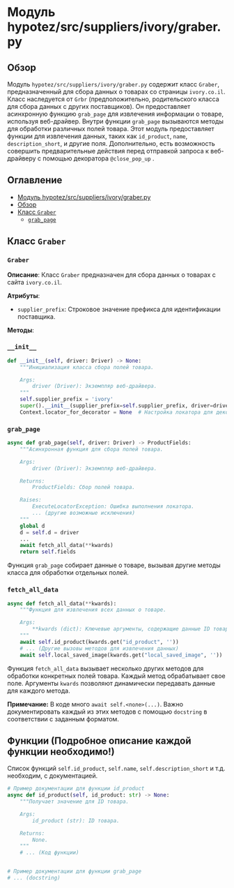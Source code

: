 # Модуль hypotez/src/suppliers/ivory/graber.py

## Обзор

Модуль `hypotez/src/suppliers/ivory/graber.py` содержит класс `Graber`, предназначенный для сбора данных о товарах со страницы `ivory.co.il`. Класс наследуется от `Grbr` (предположительно, родительского класса для сбора данных с других поставщиков). Он предоставляет асинхронную функцию `grab_page` для извлечения информации о товаре, используя веб-драйвер.  Внутри функции `grab_page` вызываются методы для обработки различных полей товара.  Этот модуль предоставляет функции для извлечения данных, таких как `id_product`, `name`, `description_short`,  и другие поля. Дополнительно, есть возможность  совершить предварительные действия перед отправкой запроса к веб-драйверу с помощью декоратора `@close_pop_up` .

## Оглавление

- [Модуль hypotez/src/suppliers/ivory/graber.py](#модуль-hypotezsrcsuppliersivorygraberpy)
- [Обзор](#обзор)
- [Класс `Graber`](#класс-graber)
    - [`grab_page`](#grab_page)


## Класс `Graber`

### `Graber`

**Описание**: Класс `Graber` предназначен для сбора данных о товарах с сайта `ivory.co.il`.

**Атрибуты**:

- `supplier_prefix`: Строковое значение префикса для идентификации поставщика.

**Методы**:

### `__init__`

```python
def __init__(self, driver: Driver) -> None:
    """Инициализация класса сбора полей товара.

    Args:
        driver (Driver): Экземпляр веб-драйвера.
    """
    self.supplier_prefix = 'ivory'
    super().__init__(supplier_prefix=self.supplier_prefix, driver=driver)
    Context.locator_for_decorator = None  # Настройка локатора для декоратора.
```

### `grab_page`

```python
async def grab_page(self, driver: Driver) -> ProductFields:
    """Асинхронная функция для сбора полей товара.

    Args:
        driver (Driver): Экземпляр веб-драйвера.

    Returns:
        ProductFields: Сбор полей товара.

    Raises:
        ExecuteLocatorException: Ошибка выполнения локатора.
        ... (другие возможные исключения)
    """
    global d
    d = self.d = driver
    ...
    await fetch_all_data(**kwards)
    return self.fields
```

Функция `grab_page` собирает данные о товаре, вызывая другие методы класса для обработки отдельных полей.

### `fetch_all_data`

```python
async def fetch_all_data(**kwards):
    """Функция для извлечения всех данных о товаре.

    Args:
        **kwards (dict): Ключевые аргументы, содержащие данные ID товара и другие необходимые параметры для извлечения данных.
    """
    await self.id_product(kwards.get("id_product", ''))
    # ... (Другие вызовы методов для извлечения данных)
    await self.local_saved_image(kwards.get("local_saved_image", ''))
```

Функция `fetch_all_data` вызывает несколько других методов для обработки конкретных полей товара.  Каждый метод  обрабатывает свое поле. Аргументы `kwards` позволяют динамически передавать данные для каждого метода.

**Примечание:**  В коде много `await self.<поле>(...)`.  Важно документировать каждый из этих методов с помощью `docstring` в соответствии с заданным форматом.


## Функции (Подробное описание каждой функции необходимо!)

Список функций `self.id_product`, `self.name`, `self.description_short`  и т.д.  необходим, с документацией.

```python
# Пример документации для функции id_product
async def id_product(self, id_product: str) -> None:
    """Получает значение для ID товара.

    Args:
        id_product (str): ID товара.

    Returns:
        None.
    """
    # ... (Код функции)
```


```python

# Пример документации для функции grab_page
# ... (docstring)
```
```



```